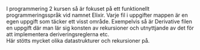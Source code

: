 I programmering 2 kursen så är fokuset på ett funktionellt programmeringsspråk vid namnet Elixir. Varje fil i uppgifter mappen är en egen uppgift som täcker ett visst område. Exempelvis så är Derivative filen en uppgift där man lär sig konsten av rekursioner och utnyttjande av det för att implementera deriveringsreglerna etc.  
Här stötts mycket olika datastrukturer och rekursioner på. 


